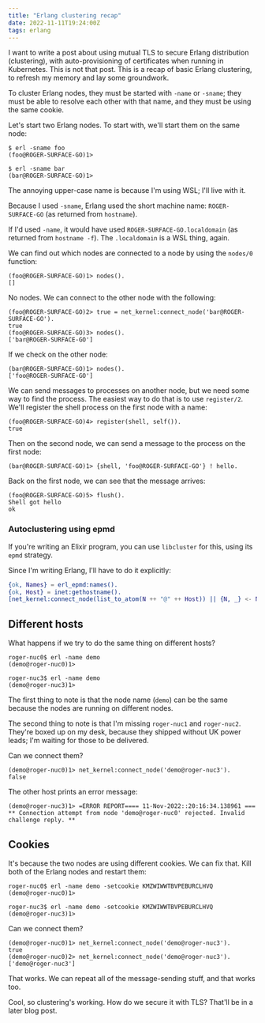 ```yaml
---
title: "Erlang clustering recap"
date: 2022-11-11T19:24:00Z
tags: erlang
---
```


I want to write a post about using mutual TLS to secure Erlang distribution (clustering), with auto-provisioning of
certificates when running in Kubernetes. This is not that post. This is a recap of basic Erlang clustering, to refresh
my memory and lay some groundwork.

To cluster Erlang nodes, they must be started with `-name` or `-sname`; they must be able to resolve each other with
that name, and they must be using the same cookie.

Let's start two Erlang nodes. To start with, we'll start them on the same node:

```
$ erl -sname foo
(foo@ROGER-SURFACE-GO)1>
```

```
$ erl -sname bar
(bar@ROGER-SURFACE-GO)1>
```

The annoying upper-case name is because I'm using WSL; I'll live with it.

Because I used `-sname`, Erlang used the short machine name: `ROGER-SURFACE-GO` (as returned from `hostname`).

If I'd used `-name`, it would have used `ROGER-SURFACE-GO.localdomain` (as returned from `hostname -f`). The
`.localdomain` is a WSL thing, again.

We can find out which nodes are connected to a node by using the `nodes/0` function:

```
(foo@ROGER-SURFACE-GO)1> nodes().
[]
```

No nodes. We can connect to the other node with the following:

```
(foo@ROGER-SURFACE-GO)2> true = net_kernel:connect_node('bar@ROGER-SURFACE-GO').
true
(foo@ROGER-SURFACE-GO)3> nodes().
['bar@ROGER-SURFACE-GO']
```

If we check on the other node:

```
(bar@ROGER-SURFACE-GO)1> nodes().
['foo@ROGER-SURFACE-GO']
```

We can send messages to processes on another node, but we need some way to find the process. The easiest way to do that
is to use `register/2`. We'll register the shell process on the first node with a name:

```
(foo@ROGER-SURFACE-GO)4> register(shell, self()).
true
```

Then on the second node, we can send a message to the process on the first node:

```
(bar@ROGER-SURFACE-GO)1> {shell, 'foo@ROGER-SURFACE-GO'} ! hello.
```

Back on the first node, we can see that the message arrives:

```
(foo@ROGER-SURFACE-GO)5> flush().
Shell got hello
ok
```

### Autoclustering using epmd

If you're writing an Elixir program, you can use `libcluster` for this, using its `epmd` strategy.

Since I'm writing Erlang, I'll have to do it explicitly:

```erlang
{ok, Names} = erl_epmd:names().
{ok, Host} = inet:gethostname().
[net_kernel:connect_node(list_to_atom(N ++ "@" ++ Host)) || {N, _} <- Names].
```

## Different hosts

What happens if we try to do the same thing on different hosts?

```
roger-nuc0$ erl -name demo
(demo@roger-nuc0)1>
```

```
roger-nuc3$ erl -name demo
(demo@roger-nuc3)1>
```

The first thing to note is that the node name (`demo`) can be the same because the nodes are running on different nodes.

The second thing to note is that I'm missing `roger-nuc1` and `roger-nuc2`. They're boxed up on my desk, because they
shipped without UK power leads; I'm waiting for those to be delivered.

Can we connect them?

```
(demo@roger-nuc0)1> net_kernel:connect_node('demo@roger-nuc3').
false
```

The other host prints an error message:

```
(demo@roger-nuc3)1> =ERROR REPORT==== 11-Nov-2022::20:16:34.138961 ===
** Connection attempt from node 'demo@roger-nuc0' rejected. Invalid challenge reply. **
```

## Cookies

It's because the two nodes are using different cookies. We can fix that. Kill both of the Erlang nodes and restart them:

```
roger-nuc0$ erl -name demo -setcookie KMZWIWWTBVPEBURCLHVQ
(demo@roger-nuc0)1>
```

```
roger-nuc3$ erl -name demo -setcookie KMZWIWWTBVPEBURCLHVQ
(demo@roger-nuc3)1>
```

Can we connect them?

```
(demo@roger-nuc0)1> net_kernel:connect_node('demo@roger-nuc3').
true
(demo@roger-nuc0)2> net_kernel:connect_node('demo@roger-nuc3').
['demo@roger-nuc3']
```

That works. We can repeat all of the message-sending stuff, and that works too.

Cool, so clustering's working. How do we secure it with TLS? That'll be in a later blog post.
